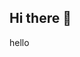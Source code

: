 ## Hi there 👋
hello
<!--
Hello my name is Alejandro Leon and I'm a Computer Science student at Florida International University


- 🔭 I’m currently working on creating a personal webapp.
- 🌱 I’m currently learning Python, Java, html, and React.

-->

